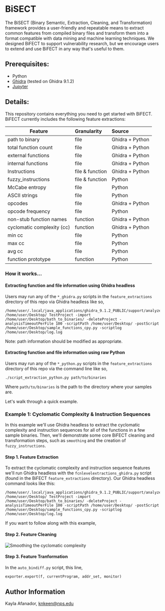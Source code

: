 # BiSECT

The BiSECT (Binary Semantic, Extraction, Cleaning, and Transformation) framework provides a user-friendly and repeatable means to extract common features from compiled binary files and transform them into a format compatible with data mining and machine learning techniques. We designed BiFECT to support vulnerability research, but we encourage users to extend and use BiFECT in any way that's useful to them.

## Prerequisites:
- Python
- [Ghidra](https://ghidra-sre.org/) (tested on Ghidra 9.1.2)
- [Jupyter](https://jupyter.org/)

## Details:
This repository contains everything you need to get started with BiFECT. BiFECT currently includes the following feature extractions:

| Feature       | Granularity  | Source
| ------------- |:-------------|:-------------|
| path to binary            | file            | Ghidra + Python|
| total function count      | file            | Ghidra + Python|
| external functions        | file            | Ghidra + Python|
| internal functions        | file            | Ghidra + Python|
| Instructions              | file & function | Ghidra + Python|
| fuzzy_instructions        | file & function | Python         |
| McCabe entropy            | file            | Python         |
| ASCII strings             | file            | Python         |
| opcodes                   | file            | Ghidra + Python|
| opcode frequency          | file            | Python         |
| non-stub function names   | function        | Ghidra + Python|
| cyclomatic complexity (cc)| function        | Ghidra + Python|
| min cc                    | file            | Python         |
| max cc                    | file            | Python         |
| avg cc                    | file            | Python         |
| function prototype        | function        | Python         |

### How it works...

#### Extracting function and file information using Ghidra headless
Users may run any of the `*_ghidra.py` scripts in the `feature_extractions` directory of this repo via Ghidra headless like so,

```
/home/user/.local/java_applications/ghidra_9.1.2_PUBLIC/support/analyzeHeadless /home/user/Desktop/ TestProject -import /home/user/Desktop/bath_to_binaries/ -deleteProject -analysisTimeoutPerFile 100 -scriptPath /home/user/Desktop/ -postScript /home/user/Desktop/sample_functions_cpy.py -scriptlog /home/user/Desktop/log.log
```

Note: path information should be modified as appropriate.


#### Extracting function and file information using raw Python
Users may run any of the `*_python.py` scripts in the `feature_extractions` directory of this repo via the command line like so,

```
./script_extraction_python.py path/to/binaries
```

Where `path/to/binaries` is the path to the directory where your samples are.

Let's walk through a quick example.

### Example 1: Cyclomatic Complexity \& Instruction Sequences
In this example we'll use Ghidra headless to extract the cyclomatic complexity and instruction sequences for all of the functions in a few sample binaries. Then, we'll demonstrate some core BiFECT cleaning and transformation steps, such as `smoothing` and the creation of `fuzzy_instructions`.

#### Step 1. Feature Extraction
To extract the cyclomatic complexity and instruction sequence features we'll run Ghidra headless with the `fcnlevelextractions_ghidra.py` script (found in the BiFECT `feature_extractions` directory). Our Ghidra headless command looks like this:

```
/home/user/.local/java_applications/ghidra_9.1.2_PUBLIC/support/analyzeHeadless /home/user/Desktop/ TestProject -import /home/user/Desktop/bath_to_binaries/ -deleteProject -analysisTimeoutPerFile 100 -scriptPath /home/user/Desktop/ -postScript /home/user/Desktop/sample_functions_cpy.py -scriptlog /home/user/Desktop/log.log
```

If you want to follow along with this example,

#### Step 2. Feature Cleaning
![Smoothing the cyclomatic complexity](https://github.com/Kayla0x41/BiFECT/blob/773eeef2e64a64da99b9ec1386f000d2e30e7885/resources/cc_gif.gif)

#### Step 3. Feature Tranformation


In the ```auto_bindiff.py``` script, this line,
```python
exporter.export(f, currentProgram, addr_set, monitor)
```

## Author Information
Kayla Afanador, knkeen@nps.edu
